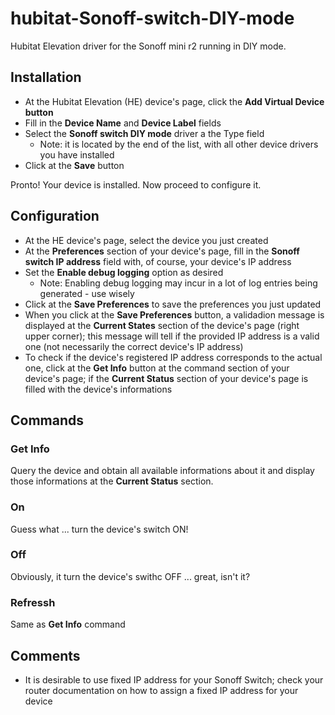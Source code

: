 # hubitat-Sonoff-switch-DIY-mode
Hubitat Elevation driver for the Sonoff mini r2 running in DIY mode.

## Installation

- At the Hubitat Elevation (HE) device's page, click the **Add Virtual Device button**
- Fill in the **Device Name** and **Device Label** fields
- Select the **Sonoff switch DIY mode** driver a the Type field 
  - Note: it is located by the end of the list, with all other device drivers you have installed
- Click at the **Save** button

Pronto! Your device is installed. Now proceed to configure it.

## Configuration

- At the HE device's page, select the device you just created
- At the **Preferences** section of your device's page, fill in the **Sonoff switch IP address** field with, of course, your device's IP address
- Set the **Enable debug logging** option as desired
  - Note: Enabling debug logging may incur in a lot of log entries being generated - use wisely
- Click at the **Save Preferences** to save the preferences you just updated
- When you click at the **Save Preferences** button, a validadion message is displayed at the **Current States** section of the device's page (right upper corner); this message will tell if the provided IP address is a valid one (not necessarily the correct device's IP address)
- To check if the device's registered IP address corresponds to the actual one, click at the **Get Info** button at the command section of your device's page; if the **Current Status** section of your device's page is filled with the device's informations

## Commands

### Get Info

Query the device and obtain all available informations about it and display those informations at the **Current Status** section.
  
### On

Guess what ... turn the device's switch ON!
  
### Off

Obviously, it turn the device's swithc OFF ... great, isn't it?
  
### Refressh

Same as **Get Info** command

## Comments

- It is desirable to use fixed IP address for your Sonoff Switch; check your router documentation on how to assign a fixed IP address for your device
